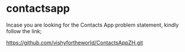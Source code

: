 # contactsapp

Incase you are looking for the Contacts App problem statement, kindly follow the link;

https://github.com/vishyfortheworld/ContactsAppZH.git
